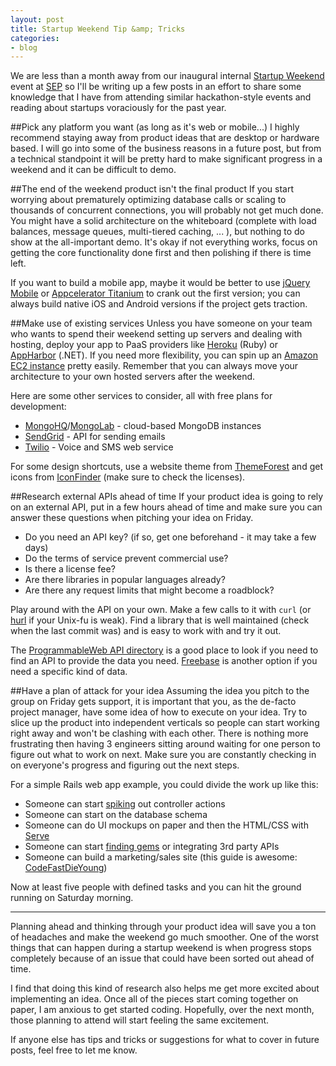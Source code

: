 ```yaml
---
layout: post
title: Startup Weekend Tip &amp; Tricks
categories:
- blog
---
```


We are less than a month away from our inaugural internal [Startup Weekend](startupweekend.org/) event
at [SEP](http://sep.com) so I'll be writing up a few posts in an effort
to share some knowledge that I have from attending similar hackathon-style
events and reading about startups voraciously for the past year.

##Pick any platform you want (as long as it's web or mobile...)
I highly recommend staying away from product ideas that are desktop or hardware 
based. I will go into some of the business reasons in a future post, but from
a technical standpoint it will be pretty hard to make significant progress in a
weekend and it can be difficult to demo.

##The end of the weekend product isn't the final product
If you start worrying about prematurely optimizing database calls or scaling to
thousands of concurrent connections, you will probably not get much done.
You might have a solid architecture on the whiteboard (complete with load
balances, message queues, multi-tiered caching, ... ), but nothing to do show
at the all-important demo. It's okay if not everything works, focus on getting
the core functionality done first and then polishing if there is time left.

If you want to build a mobile app, maybe it would
be better to use [jQuery Mobile](http://jquerymobile.com/) or 
[Appcelerator Titanium](http://www.appcelerator.com/) to crank out the
first version; you can always build native iOS and Android versions
if the project gets traction.

##Make use of existing services
Unless you have someone on your team who wants to spend their weekend setting up 
servers and dealing with hosting, deploy your app to PaaS providers like 
[Heroku](http://www.heroku.com/) (Ruby) or [AppHarbor](http://appharbor.com/) 
(.NET). If you need more flexibility, you can spin up an 
[Amazon EC2 instance](http://aws.amazon.com/amis) pretty easily. Remember that 
you can always move your architecture to your own hosted servers after the weekend.

Here are some other services to consider, all with free plans for development:

* [MongoHQ](http://www.mongohq.com/)/[MongoLab](https://mongolab.com) - cloud-based MongoDB instances
* [SendGrid](http://sendgrid.com/) - API for sending emails
* [Twilio](http://www.twilio.com/) - Voice and SMS web service

For some design shortcuts, use a website theme from 
[ThemeForest](http://themeforest.net/) and get icons from 
[IconFinder](http://www.iconfinder.com/) (make sure to check the licenses).

##Research external APIs ahead of time
If your product idea is going to rely on an external API, put in a few hours
ahead of time and make sure you can answer these questions when pitching
your idea on Friday.

* Do you need an API key? (if so, get one beforehand - it may take a few days)
* Do the terms of service prevent commercial use?
* Is there a license fee?
* Are there libraries in popular languages already?
* Are there any request limits that might become a roadblock?

Play around with the API on your own. Make a few calls to it with `curl` (or
[hurl](http://hurl.it/) if your Unix-fu is weak). Find a library that is 
well maintained (check when the last commit was) and is easy to work with and 
try it out.

The [ProgrammableWeb API directory](http://www.programmableweb.com/apis) is a 
good place to look if you need to find an API to provide the data you need.
[Freebase](http://www.freebase.com/) is another option if you need a specific
kind of data.

##Have a plan of attack for your idea
Assuming the idea you pitch to the group on Friday gets support, it is
important that you, as the de-facto project manager, have some idea of how to
execute on your idea.  Try to slice up the product into independent verticals
so people can start working right away and won't be clashing with each other.
There is nothing more frustrating then
having 3 engineers sitting around waiting for one person to figure out what to work
on next. Make sure you are constantly checking in on everyone's progress and
figuring out the next steps.

For a simple Rails web app example, you could divide the work up like this:

* Someone can start [spiking](http://jamesshore.com/Agile-Book/spike_solutions.html) out controller actions
* Someone can start on the database schema
* Someone can do UI mockups on paper and then the HTML/CSS with [Serve](https://github.com/jlong/serve)
* Someone can start [finding gems](http://ruby-toolbox.com/) or integrating 3rd party APIs
* Someone can build a marketing/sales site (this guide is awesome: [CodeFastDieYoung](http://codefastdieyoung.com/2011/03/want-to-move-fast-just-do-this-part-1-design/))

Now at least five people with defined tasks and you can hit the ground running
on Saturday morning.

---

Planning ahead and thinking through your product idea will save you a ton of 
headaches and make the weekend go much smoother. One of the worst things that
can happen during a startup weekend is when progress stops completely because
of an issue that could have been sorted out ahead of time.

I find that doing this kind of research also helps me get more excited about
implementing an idea. Once all of the pieces start coming together on paper,
I am anxious to get started coding. Hopefully, over the next month, those 
planning to attend will start feeling the same excitement.

If anyone else has tips and tricks or suggestions for what to cover in future
posts, feel free to let me know.
